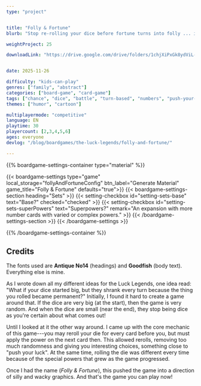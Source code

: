 ```yaml
---
type: "project"


title: "Folly & Fortune"
blurb: "Stop re-rolling your dice before fortune turns into folly ... if you can resist the temptation for larger attacks."

weightProject: 25

downloadLink: "https://drive.google.com/drive/folders/1chjXiPxGk8ydViL-6O7BosN_-2nRBmNS"


date: 2025-11-26

difficulty: "kids-can-play"
genres: ["family", "abstract"]
categories: ["board-game", "card-game"]
tags: ["chance", "dice", "battle", "turn-based", "numbers", "push-your-luck", "high-score"]
themes: ["humor", "cartoon"]

multiplayermode: "competitive"
language: EN
playtime: 30
playercount: [2,3,4,5,6]
ages: everyone
devlog: "/blog/boardgames/the-luck-legends/folly-and-fortune/"

---
```






{{% boardgame-settings-container type="material" %}}

{{< boardgame-settings type="game" local_storage="follyAndFortuneConfig" btn_label="Generate Material" game_title="Folly & Fortune" defaults="true">}}
  {{< boardgame-settings-section heading="Sets" >}}
    {{< setting-checkbox id="setting-sets-base" text="Base?" checked="checked" >}}
    {{< setting-checkbox id="setting-sets-superPowers" text="Superpowers?" remark="An expansion with more number cards with varied or complex powers." >}}
  {{< /boardgame-settings-section >}}
{{< /boardgame-settings >}}

{{% /boardgame-settings-container %}}

## Credits

The fonts used are **Antique No14** (headings) and **Goodfish** (body text). Everything else is mine.

As I wrote down all my different ideas for the Luck Legends, one idea read: "What if your dice started big, but they shrank every turn because the thing you rolled became permanent?" Initially, I found it hard to create a game around that. If the dice are very big (at the start), then the game is very random. And when the dice are small (near the end), they stop being dice as you're certain about what comes out!

Until I looked at it the other way around. I came up with the core mechanic of this game---you may reroll your die for every card before you, but must apply the power on the next card then. This allowed rerolls, removing too much randomness and giving you interesting choices, something close to "push your luck". At the same time, rolling the die was different every time because of the special powers that grew as the game progressed.

Once I had the name (_Folly & Fortune_), this pushed the game into a direction of silly and wacky graphics. And that's the game you can play now!

